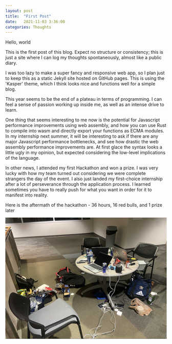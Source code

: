 ```yaml
---
layout: post
title:  "First Post"
date:   2021-11-03 3:36:00
categories: Thoughts
---
```


Hello, world

This is the first post of this blog. Expect no structure or consistency; this is just a site where I can log my thoughts spontaneously, almost like a public diary.

I was too lazy to make a super fancy and responsive web app, so I plan just to keep this as a static Jekyll site hosted on GitHub pages. This is using the 'Kasper' theme, which I think looks nice and functions well for a simple blog.

This year seems to be the end of a plateau in terms of programming. I can feel a sense of passion working up inside me, as well as an intense drive to learn.

One thing that seems interesting to me now is the potential for Javascript performance improvements using web assembly, and how you can use Rust to compile into wasm and directly export your functions as ECMA modules. In my internship next summer, it will be interesting to ask if there are any major Javascript performance bottlenecks, and see how drastic the web assembly performance improvements are. At first glace the syntax looks a little ugly in my opinion, but expected considering the low-level implications of the language.

In other news, I attended my first Hackathon and won a prize. I was very lucky with how my team turned out considering we were complete strangers the day of the event. I also just landed my first-choice internship after a lot of perseverance through the application process. I learned sometimes you have to really push for what you want in order for it to manifest into reality.

Here is the aftermath of the hackathon - 36 hours, 16 red bulls, and 1 prize later

![aftermath](/assets/images/hackathon.png)

